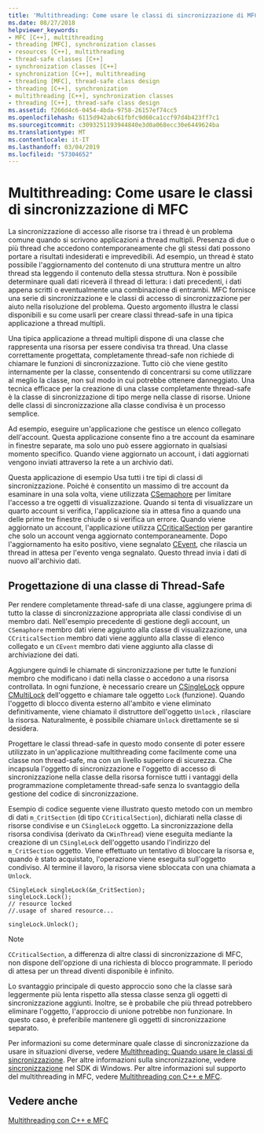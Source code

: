 ```yaml
---
title: 'Multithreading: Come usare le classi di sincronizzazione di MFC'
ms.date: 08/27/2018
helpviewer_keywords:
- MFC [C++], multithreading
- threading [MFC], synchronization classes
- resources [C++], multithreading
- thread-safe classes [C++]
- synchronization classes [C++]
- synchronization [C++], multithreading
- threading [MFC], thread-safe class design
- threading [C++], synchronization
- multithreading [C++], synchronization classes
- threading [C++], thread-safe class design
ms.assetid: f266d4c6-0454-4bda-9758-26157ef74cc5
ms.openlocfilehash: 6115d942abc61fbfc9d60ca1ccf97d4b423ff7c1
ms.sourcegitcommit: c3093251193944840e3d0a068ecc30e6449624ba
ms.translationtype: MT
ms.contentlocale: it-IT
ms.lasthandoff: 03/04/2019
ms.locfileid: "57304652"
---
```

# <a name="multithreading-how-to-use-the-mfc-synchronization-classes"></a>Multithreading: Come usare le classi di sincronizzazione di MFC

La sincronizzazione di accesso alle risorse tra i thread è un problema comune quando si scrivono applicazioni a thread multipli. Presenza di due o più thread che accedono contemporaneamente che gli stessi dati possono portare a risultati indesiderati e imprevedibili. Ad esempio, un thread è stato possibile l'aggiornamento del contenuto di una struttura mentre un altro thread sta leggendo il contenuto della stessa struttura. Non è possibile determinare quali dati riceverà il thread di lettura: i dati precedenti, i dati appena scritti o eventualmente una combinazione di entrambi. MFC fornisce una serie di sincronizzazione e le classi di accesso di sincronizzazione per aiuto nella risoluzione del problema. Questo argomento illustra le classi disponibili e su come usarli per creare classi thread-safe in una tipica applicazione a thread multipli.

Una tipica applicazione a thread multipli dispone di una classe che rappresenta una risorsa per essere condivisa tra thread. Una classe correttamente progettata, completamente thread-safe non richiede di chiamare le funzioni di sincronizzazione. Tutto ciò che viene gestito internamente per la classe, consentendo di concentrarsi su come utilizzare al meglio la classe, non sul modo in cui potrebbe ottenere danneggiato. Una tecnica efficace per la creazione di una classe completamente thread-safe è la classe di sincronizzazione di tipo merge nella classe di risorse. Unione delle classi di sincronizzazione alla classe condivisa è un processo semplice.

Ad esempio, eseguire un'applicazione che gestisce un elenco collegato dell'account. Questa applicazione consente fino a tre account da esaminare in finestre separate, ma solo uno può essere aggiornato in qualsiasi momento specifico. Quando viene aggiornato un account, i dati aggiornati vengono inviati attraverso la rete a un archivio dati.

Questa applicazione di esempio Usa tutti i tre tipi di classi di sincronizzazione. Poiché è consentito un massimo di tre account da esaminare in una sola volta, viene utilizzata [CSemaphore](../mfc/reference/csemaphore-class.md) per limitare l'accesso a tre oggetti di visualizzazione. Quando si tenta di visualizzare un quarto account si verifica, l'applicazione sia in attesa fino a quando una delle prime tre finestre chiude o si verifica un errore. Quando viene aggiornato un account, l'applicazione utilizza [CCriticalSection](../mfc/reference/ccriticalsection-class.md) per garantire che solo un account venga aggiornato contemporaneamente. Dopo l'aggiornamento ha esito positivo, viene segnalato [CEvent](../mfc/reference/cevent-class.md), che rilascia un thread in attesa per l'evento venga segnalato. Questo thread invia i dati di nuovo all'archivio dati.

##  <a name="_mfc_designing_a_thread.2d.safe_class"></a> Progettazione di una classe di Thread-Safe

Per rendere completamente thread-safe di una classe, aggiungere prima di tutto la classe di sincronizzazione appropriata alle classi condivise di un membro dati. Nell'esempio precedente di gestione degli account, un `CSemaphore` membro dati viene aggiunto alla classe di visualizzazione, una `CCriticalSection` membro dati viene aggiunto alla classe di elenco collegato e un `CEvent` membro dati viene aggiunto alla classe di archiviazione dei dati.

Aggiungere quindi le chiamate di sincronizzazione per tutte le funzioni membro che modificano i dati nella classe o accedono a una risorsa controllata. In ogni funzione, è necessario creare un [CSingleLock](../mfc/reference/csinglelock-class.md) oppure [CMultiLock](../mfc/reference/cmultilock-class.md) dell'oggetto e chiamare tale oggetto `Lock` (funzione). Quando l'oggetto di blocco diventa esterno all'ambito e viene eliminato definitivamente, viene chiamato il distruttore dell'oggetto `Unlock` , rilasciare la risorsa. Naturalmente, è possibile chiamare `Unlock` direttamente se si desidera.

Progettare le classi thread-safe in questo modo consente di poter essere utilizzato in un'applicazione multithreading come facilmente come una classe non thread-safe, ma con un livello superiore di sicurezza. Che incapsula l'oggetto di sincronizzazione e l'oggetto di accesso di sincronizzazione nella classe della risorsa fornisce tutti i vantaggi della programmazione completamente thread-safe senza lo svantaggio della gestione del codice di sincronizzazione.

Esempio di codice seguente viene illustrato questo metodo con un membro di dati `m_CritSection` (di tipo `CCriticalSection`), dichiarati nella classe di risorse condivise e un `CSingleLock` oggetto. La sincronizzazione della risorsa condivisa (derivato da `CWinThread`) viene eseguita mediante la creazione di un `CSingleLock` dell'oggetto usando l'indirizzo del `m_CritSection` oggetto. Viene effettuato un tentativo di bloccare la risorsa e, quando è stato acquistato, l'operazione viene eseguita sull'oggetto condiviso. Al termine il lavoro, la risorsa viene sbloccata con una chiamata a `Unlock`.

```
CSingleLock singleLock(&m_CritSection);
singleLock.Lock();
// resource locked
//.usage of shared resource...

singleLock.Unlock();
```

> [!NOTE]
> `CCriticalSection`, a differenza di altre classi di sincronizzazione di MFC, non dispone dell'opzione di una richiesta di blocco programmate. Il periodo di attesa per un thread diventi disponibile è infinito.

Lo svantaggio principale di questo approccio sono che la classe sarà leggermente più lenta rispetto alla stessa classe senza gli oggetti di sincronizzazione aggiunti. Inoltre, se è probabile che più thread potrebbero eliminare l'oggetto, l'approccio di unione potrebbe non funzionare. In questo caso, è preferibile mantenere gli oggetti di sincronizzazione separato.

Per informazioni su come determinare quale classe di sincronizzazione da usare in situazioni diverse, vedere [Multithreading: Quando usare le classi di sincronizzazione](multithreading-when-to-use-the-synchronization-classes.md). Per altre informazioni sulla sincronizzazione, vedere [sincronizzazione](/windows/desktop/Sync/synchronization) nel SDK di Windows. Per altre informazioni sul supporto del multithreading in MFC, vedere [Multithreading con C++ e MFC](multithreading-with-cpp-and-mfc.md).

## <a name="see-also"></a>Vedere anche

[Multithreading con C++ e MFC](multithreading-with-cpp-and-mfc.md)
